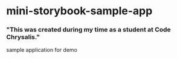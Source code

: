 # mini-storybook-sample-app
### "This was created during my time as a student at Code Chrysalis."
sample application for demo
